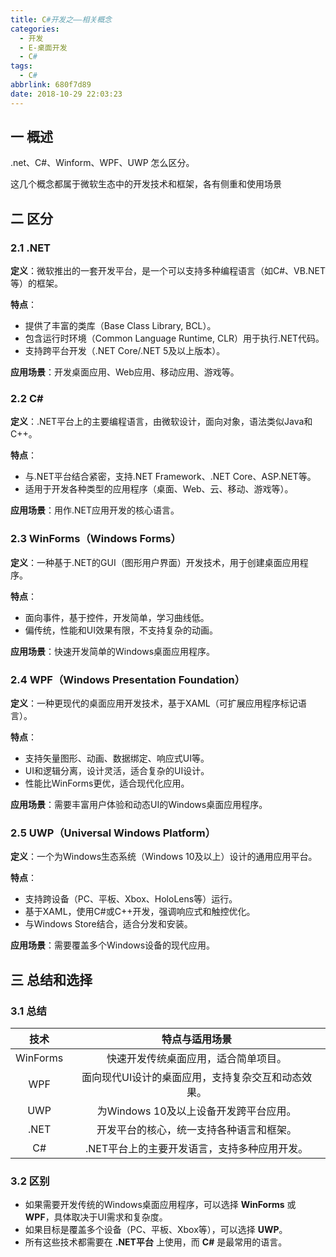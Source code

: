 ```yaml
---
title: C#开发之——相关概念
categories:
  - 开发
  - E-桌面开发
  - C#
tags:
  - C#
abbrlink: 680f7d89
date: 2018-10-29 22:03:23
---
```

## 一 概述

.net、C#、Winform、WPF、UWP 怎么区分。

这几个概念都属于微软生态中的开发技术和框架，各有侧重和使用场景

<!--more-->

## 二 区分

### 2.1 .NET

**定义**：微软推出的一套开发平台，是一个可以支持多种编程语言（如C#、VB.NET等）的框架。

**特点**：

- 提供了丰富的类库（Base Class Library, BCL）。
- 包含运行时环境（Common Language Runtime, CLR）用于执行.NET代码。
- 支持跨平台开发（.NET Core/.NET 5及以上版本）。

**应用场景**：开发桌面应用、Web应用、移动应用、游戏等。

### 2.2 C#

**定义**：.NET平台上的主要编程语言，由微软设计，面向对象，语法类似Java和C++。

**特点**：

- 与.NET平台结合紧密，支持.NET Framework、.NET Core、ASP.NET等。
- 适用于开发各种类型的应用程序（桌面、Web、云、移动、游戏等）。

**应用场景**：用作.NET应用开发的核心语言。

### 2.3 WinForms（Windows Forms）

**定义**：一种基于.NET的GUI（图形用户界面）开发技术，用于创建桌面应用程序。

**特点**：

- 面向事件，基于控件，开发简单，学习曲线低。
- 偏传统，性能和UI效果有限，不支持复杂的动画。

**应用场景**：快速开发简单的Windows桌面应用程序。

### 2.4 WPF（Windows Presentation Foundation）

**定义**：一种更现代的桌面应用开发技术，基于XAML（可扩展应用程序标记语言）。

**特点**：

- 支持矢量图形、动画、数据绑定、响应式UI等。
- UI和逻辑分离，设计灵活，适合复杂的UI设计。
- 性能比WinForms更优，适合现代化应用。

**应用场景**：需要丰富用户体验和动态UI的Windows桌面应用程序。

### 2.5  UWP（Universal Windows Platform）

**定义**：一个为Windows生态系统（Windows 10及以上）设计的通用应用平台。

**特点**：

- 支持跨设备（PC、平板、Xbox、HoloLens等）运行。
- 基于XAML，使用C#或C++开发，强调响应式和触控优化。
- 与Windows Store结合，适合分发和安装。

**应用场景**：需要覆盖多个Windows设备的现代应用。

## 三 总结和选择

### 3.1 总结

|   技术   |                   特点与适用场景                   |
| :------: | :------------------------------------------------: |
| WinForms |        快速开发传统桌面应用，适合简单项目。        |
|   WPF    | 面向现代UI设计的桌面应用，支持复杂交互和动态效果。 |
|   UWP    |       为Windows 10及以上设备开发跨平台应用。       |
|   .NET   |      开发平台的核心，统一支持各种语言和框架。      |
|    C#    |    .NET平台上的主要开发语言，支持多种应用开发。    |

### 3.2 区别

* 如果需要开发传统的Windows桌面应用程序，可以选择 **WinForms** 或 **WPF**，具体取决于UI需求和复杂度。
* 如果目标是覆盖多个设备（PC、平板、Xbox等），可以选择 **UWP**。
* 所有这些技术都需要在 **.NET平台** 上使用，而 **C#** 是最常用的语言。